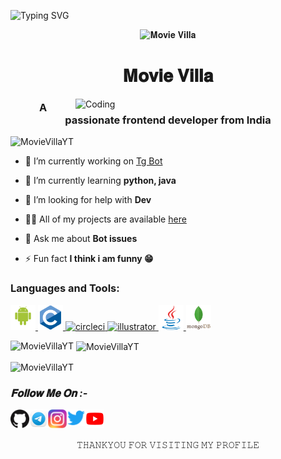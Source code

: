 ![Typing SVG](https://readme-typing-svg.herokuapp.com/?lines=ʜᴇʟʟᴏ+ᴍʏ+ɴᴀᴍᴇ+ɪꜱ+ɴᴀɴᴄʏ!;ᴀɴᴅ+ᴍʏ+ᴛᴇᴀᴍ+ɪꜱ+ᴍᴏᴠɪᴇ+ᴠɪʟʟᴀ!)
</p>

<p align="center">
  <img src="https://graph.org/file/3b713bc7b34eafeaf4b4f.jpg" alt="𝐌𝐨𝐯𝐢𝐞  𝐕𝐢𝐥𝐥𝐚">
</p>
<h1 align="center">
  𝐌𝐨𝐯𝐢𝐞  𝐕𝐢𝐥𝐥𝐚
</h1>

<img align="right" alt="Coding" width="400" src="https://miro.medium.com/max/1360/0*7Q3yvSIv_t0ioJ-Z.gif">
<h3 align="center">A passionate frontend developer from India</h3>

<p align="left"> <img src="https://komarev.com/ghpvc/?username=MovieVillaYT&label=Profile%20views&color=0e75b6&style=flat" alt="MovieVillaYT" /> </p>



- 🔭 I’m currently working on [Tg Bot](https://telegram.dog/MovieVillaYT)

- 🌱 I’m currently learning **python, java**

- 🤝 I’m looking for help with **Dev**

- 👨‍💻 All of my projects are available [here](https://youtube.com/@MovieVillaYT)

- 💬 Ask me about **Bot issues**

- ⚡ Fun fact **I think i am funny 😁**


<h3 align="left">Languages and Tools:</h3>
<p align="left"> <a href="https://developer.android.com" target="_blank" rel="noreferrer"> <img src="https://raw.githubusercontent.com/devicons/devicon/master/icons/android/android-original-wordmark.svg" alt="android" width="40" height="40"/> </a> <a href="https://www.cprogramming.com/" target="_blank" rel="noreferrer"> <img src="https://raw.githubusercontent.com/devicons/devicon/master/icons/c/c-original.svg" alt="c" width="40" height="40"/> </a> <a href="https://circleci.com" target="_blank" rel="noreferrer"> <img src="https://www.vectorlogo.zone/logos/circleci/circleci-icon.svg" alt="circleci" width="40" height="40"/> </a> <a href="https://www.adobe.com/in/products/illustrator.html" target="_blank" rel="noreferrer"> <img src="https://www.vectorlogo.zone/logos/adobe_illustrator/adobe_illustrator-icon.svg" alt="illustrator" width="40" height="40"/> </a> <a href="https://www.java.com" target="_blank" rel="noreferrer"> <img src="https://raw.githubusercontent.com/devicons/devicon/master/icons/java/java-original.svg" alt="java" width="40" height="40"/> </a> <a href="https://www.mongodb.com/" target="_blank" rel="noreferrer"> <img src="https://raw.githubusercontent.com/devicons/devicon/master/icons/mongodb/mongodb-original-wordmark.svg" alt="mongodb" width="40" height="40"/> </a> </p>

<p><img align="left" src="https://github-readme-stats.vercel.app/api/top-langs?username=MovieVillaYT&show_icons=true&locale=en&layout=compact" alt="MovieVillaYT" /></p>

<p>&nbsp;<img align="center" src="https://github-readme-stats.vercel.app/api?username=MovieVillaYT&show_icons=true&locale=en" alt="MovieVillaYT" /></p>

<p><img align="center" src="https://github-readme-streak-stats.herokuapp.com/?user=MovieVillaYT&" alt="MovieVillaYT" /></p>

<h3><i>𝐅𝐨𝐥𝐥𝐨𝐰 𝐌𝐞 𝐎𝐧 :-</i></h3>
<a href="https://github.com/MovieVillaYT"><img align="left" title="Github" alt="Github" width="30px" src="assets/github.png" /></a>
<a href="https://www.telegram.dog/MovieVillaOwner"><img align="left" title="Telegram" alt="Telegram" width="30px" src="assets/telegram.png" /></a>
<a href="https://www.instagram.com/MovieVillaYT"><img align="left" title="Instagram" alt="Instagram" width="30px" src="assets/instagram.png" /></a>
<a href="https://twitter.com/MovieVillaYT"><img align="left" title="Twitter" alt="Twitter" width="30px" src="assets/twitter.png" /></a>
<a href="https://youtube.com/@MovieVillaYT"><img align="left" title="YouTube" alt="YouTube" width="30px" src="assets/youtube.png" /></a>

<br>
<br>
<p align="center">
𝚃𝙷𝙰𝙽𝙺𝚈𝙾𝚄 𝙵𝙾𝚁 𝚅𝙸𝚂𝙸𝚃𝙸𝙽𝙶 𝙼𝚈 𝙿𝚁𝙾𝙵𝙸𝙻𝙴
</p>
